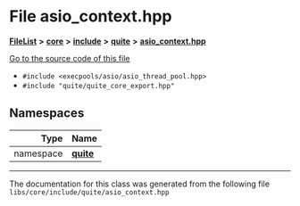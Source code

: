 

# File asio\_context.hpp



[**FileList**](files.md) **>** [**core**](dir_6f77a39b07c019ccd7492ea87272f732.md) **>** [**include**](dir_25de89a49d1da2858ac6330785c12b40.md) **>** [**quite**](dir_6f50b8774c4552618988001c2022dcf6.md) **>** [**asio\_context.hpp**](asio__context_8hpp.md)

[Go to the source code of this file](asio__context_8hpp_source.md)



* `#include <execpools/asio/asio_thread_pool.hpp>`
* `#include "quite/quite_core_export.hpp"`













## Namespaces

| Type | Name |
| ---: | :--- |
| namespace | [**quite**](namespacequite.md) <br> |





















































------------------------------
The documentation for this class was generated from the following file `libs/core/include/quite/asio_context.hpp`

